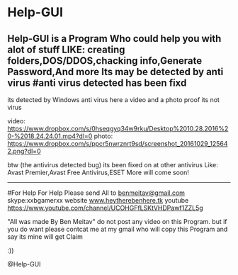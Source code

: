 # Help-GUI
Help-GUI is a Program Who could help you with alot of stuff
LIKE: creating folders,DOS/DDOS,chacking info,Generate Password,And more 
Its may be detected by anti virus 
#anti virus detected has been fixd 
------------------------------------------------------------------------------------------------------------------------------------------
its detected by Windows anti virus here a video and a photo proof its not virus


video: https://www.dropbox.com/s/0hseqgyq34w9rku/Desktop%2010.28.2016%20-%2018.24.24.01.mp4?dl=0
photo: https://www.dropbox.com/s/ppcr5nwrznrt9sd/screenshot_20161029_125642.png?dl=0



btw (the antivirus detected bug) its been fixed on at other antivirus Like: Avast Premier,Avast Free Antivirus,ESET More will come soon!

------------------------------------------------------------------------------------------------------------------------------------------
#For Help
For Help Please send All to benmeitav@gmail.com
skype:xxbgamerxx
website www.heytherebenhere.tk 
youtube https://www.youtube.com/channel/UCOHGFfLSKtVHDPawf1ZZL5g

"All was made By Ben Meitav"
do not post any video on this Program.
but if you do want please contcat me at my gmail
who will copy this Program and say its mine will get Claim

:))


@Help-GUI 
